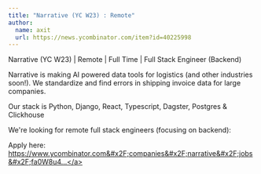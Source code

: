 ```yaml
---
title: "Narrative (YC W23) : Remote"
author:
  name: axit
  url: https://news.ycombinator.com/item?id=40225998
---
```

Narrative (YC W23) | Remote | Full Time | Full Stack Engineer (Backend)

Narrative is making AI powered data tools for logistics (and other industries soon!). We standardize and find errors in shipping invoice data for large companies.

Our stack is Python, Django, React, Typescript, Dagster, Postgres &amp; Clickhouse

We&#x27;re looking for remote full stack engineers (focusing on backend):

Apply here: <a href="https:&#x2F;&#x2F;www.ycombinator.com&#x2F;companies&#x2F;narrative&#x2F;jobs&#x2F;fa0W8u4-founding-full-stack-engineer-backend-remote">https:&#x2F;&#x2F;www.ycombinator.com&#x2F;companies&#x2F;narrative&#x2F;jobs&#x2F;fa0W8u4...</a>
